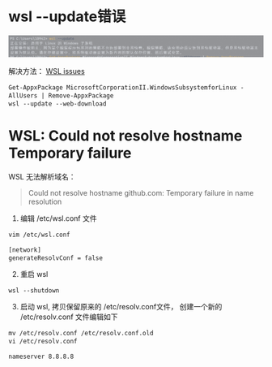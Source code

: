 #  wsl --update错误
![update错误.png](img/update错误.png)

解决方法：
[WSL issues](https://github.com/microsoft/WSL/issues/10897)

```shell:no-line-numbers
Get-AppxPackage MicrosoftCorporationII.WindowsSubsystemforLinux -AllUsers | Remove-AppxPackage
wsl --update --web-download
```

# WSL: Could not resolve hostname Temporary failure
WSL 无法解析域名：
> Could not resolve hostname github.com: Temporary failure in name resolution

1. 编辑 /etc/wsl.conf 文件
```shell:no-line-numbers
vim /etc/wsl.conf
```

```text
[network]
generateResolvConf = false
```

2. 重启 wsl
```shell:no-line-numbers
wsl --shutdown
```
3. 启动 wsl, 拷贝保留原来的 /etc/resolv.conf文件， 创建一个新的 /etc/resolv.conf 文件编辑如下
```shell:no-line-numbers
mv /etc/resolv.conf /etc/resolv.conf.old
vi /etc/resolv.conf
```
```text:no-line-numbers
nameserver 8.8.8.8
```
